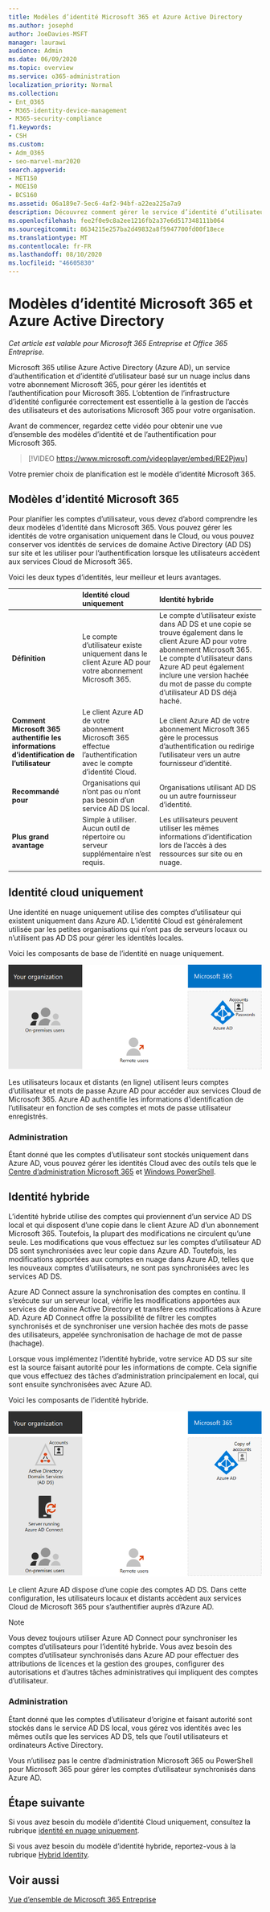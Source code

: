 ```yaml
---
title: Modèles d’identité Microsoft 365 et Azure Active Directory
ms.author: josephd
author: JoeDavies-MSFT
manager: laurawi
audience: Admin
ms.date: 06/09/2020
ms.topic: overview
ms.service: o365-administration
localization_priority: Normal
ms.collection:
- Ent_O365
- M365-identity-device-management
- M365-security-compliance
f1.keywords:
- CSH
ms.custom:
- Adm_O365
- seo-marvel-mar2020
search.appverid:
- MET150
- MOE150
- BCS160
ms.assetid: 06a189e7-5ec6-4af2-94bf-a22ea225a7a9
description: Découvrez comment gérer le service d’identité d’utilisateur Azure AD dans Microsoft 365 à l’aide de modèles d’identité en nuage uniquement ou hybrides.
ms.openlocfilehash: fee2f0e9c8a2ee1216fb2a37e6d517348111b064
ms.sourcegitcommit: 8634215e257ba2d49832a8f5947700fd00f18ece
ms.translationtype: MT
ms.contentlocale: fr-FR
ms.lasthandoff: 08/10/2020
ms.locfileid: "46605830"
---
```

# <a name="microsoft-365-identity-models-and-azure-active-directory"></a>Modèles d’identité Microsoft 365 et Azure Active Directory

*Cet article est valable pour Microsoft 365 Entreprise et Office 365 Entreprise.*

Microsoft 365 utilise Azure Active Directory (Azure AD), un service d’authentification et d’identité d’utilisateur basé sur un nuage inclus dans votre abonnement Microsoft 365, pour gérer les identités et l’authentification pour Microsoft 365. L’obtention de l’infrastructure d’identité configurée correctement est essentielle à la gestion de l’accès des utilisateurs et des autorisations Microsoft 365 pour votre organisation.

Avant de commencer, regardez cette vidéo pour obtenir une vue d’ensemble des modèles d’identité et de l’authentification pour Microsoft 365.

> [!VIDEO https://www.microsoft.com/videoplayer/embed/RE2Pjwu]

Votre premier choix de planification est le modèle d’identité Microsoft 365.

## <a name="microsoft-365-identity-models"></a>Modèles d’identité Microsoft 365

Pour planifier les comptes d’utilisateur, vous devez d’abord comprendre les deux modèles d’identité dans Microsoft 365. Vous pouvez gérer les identités de votre organisation uniquement dans le Cloud, ou vous pouvez conserver vos identités de services de domaine Active Directory (AD DS) sur site et les utiliser pour l’authentification lorsque les utilisateurs accèdent aux services Cloud de Microsoft 365.  

Voici les deux types d’identités, leur meilleur et leurs avantages.

| | Identité cloud uniquement | Identité hybride |
|:-------|:-----|:-----|
| **Définition** | Le compte d’utilisateur existe uniquement dans le client Azure AD pour votre abonnement Microsoft 365. | Le compte d’utilisateur existe dans AD DS et une copie se trouve également dans le client Azure AD pour votre abonnement Microsoft 365. Le compte d’utilisateur dans Azure AD peut également inclure une version hachée du mot de passe du compte d’utilisateur AD DS déjà haché. |
| **Comment Microsoft 365 authentifie les informations d’identification de l’utilisateur** | Le client Azure AD de votre abonnement Microsoft 365 effectue l’authentification avec le compte d’identité Cloud. | Le client Azure AD de votre abonnement Microsoft 365 gère le processus d’authentification ou redirige l’utilisateur vers un autre fournisseur d’identité. |
| **Recommandé pour** | Organisations qui n’ont pas ou n’ont pas besoin d’un service AD DS local. | Organisations utilisant AD DS ou un autre fournisseur d’identité. |
| **Plus grand avantage** | Simple à utiliser. Aucun outil de répertoire ou serveur supplémentaire n’est requis. | Les utilisateurs peuvent utiliser les mêmes informations d’identification lors de l’accès à des ressources sur site ou en nuage. |
||||

## <a name="cloud-only-identity"></a>Identité cloud uniquement

Une identité en nuage uniquement utilise des comptes d’utilisateur qui existent uniquement dans Azure AD. L’identité Cloud est généralement utilisée par les petites organisations qui n’ont pas de serveurs locaux ou n’utilisent pas AD DS pour gérer les identités locales. 

Voici les composants de base de l’identité en nuage uniquement.
 
![Composants de base de l’identité en nuage uniquement](./media/about-office-365-identity/cloud-only-identity.png)

Les utilisateurs locaux et distants (en ligne) utilisent leurs comptes d’utilisateur et mots de passe Azure AD pour accéder aux services Cloud de Microsoft 365. Azure AD authentifie les informations d’identification de l’utilisateur en fonction de ses comptes et mots de passe utilisateur enregistrés.

### <a name="administration"></a>Administration
Étant donné que les comptes d’utilisateur sont stockés uniquement dans Azure AD, vous pouvez gérer les identités Cloud avec des outils tels que le [Centre d’administration Microsoft 365](https://admin.microsoft.com) et [Windows PowerShell](https://docs.microsoft.com/office365/enterprise/powershell/manage-user-accounts-and-licenses-with-office-365-powershell). 

## <a name="hybrid-identity"></a>Identité hybride

L’identité hybride utilise des comptes qui proviennent d’un service AD DS local et qui disposent d’une copie dans le client Azure AD d’un abonnement Microsoft 365. Toutefois, la plupart des modifications ne circulent qu’une seule. Les modifications que vous effectuez sur les comptes d’utilisateur AD DS sont synchronisées avec leur copie dans Azure AD. Toutefois, les modifications apportées aux comptes en nuage dans Azure AD, telles que les nouveaux comptes d’utilisateurs, ne sont pas synchronisées avec les services AD DS.

Azure AD Connect assure la synchronisation des comptes en continu. Il s’exécute sur un serveur local, vérifie les modifications apportées aux services de domaine Active Directory et transfère ces modifications à Azure AD. Azure AD Connect offre la possibilité de filtrer les comptes synchronisés et de synchroniser une version hachée des mots de passe des utilisateurs, appelée synchronisation de hachage de mot de passe (hachage).

Lorsque vous implémentez l’identité hybride, votre service AD DS sur site est la source faisant autorité pour les informations de compte. Cela signifie que vous effectuez des tâches d’administration principalement en local, qui sont ensuite synchronisées avec Azure AD. 

Voici les composants de l’identité hybride.

![Composants de l’identité hybride](./media/about-office-365-identity/hybrid-identity.png)

Le client Azure AD dispose d’une copie des comptes AD DS. Dans cette configuration, les utilisateurs locaux et distants accèdent aux services Cloud de Microsoft 365 pour s’authentifier auprès d’Azure AD.

>[!Note]
>Vous devez toujours utiliser Azure AD Connect pour synchroniser les comptes d’utilisateurs pour l’identité hybride. Vous avez besoin des comptes d’utilisateur synchronisés dans Azure AD pour effectuer des attributions de licences et la gestion des groupes, configurer des autorisations et d’autres tâches administratives qui impliquent des comptes d’utilisateur.
>

### <a name="administration"></a>Administration

Étant donné que les comptes d’utilisateur d’origine et faisant autorité sont stockés dans le service AD DS local, vous gérez vos identités avec les mêmes outils que les services AD DS, tels que l’outil utilisateurs et ordinateurs Active Directory. 

Vous n’utilisez pas le centre d’administration Microsoft 365 ou PowerShell pour Microsoft 365 pour gérer les comptes d’utilisateur synchronisés dans Azure AD.

## <a name="next-step"></a>Étape suivante

Si vous avez besoin du modèle d’identité Cloud uniquement, consultez la rubrique [identité en nuage uniquement](cloud-only-identities.md).

Si vous avez besoin du modèle d’identité hybride, reportez-vous à la rubrique [Hybrid Identity](plan-for-directory-synchronization.md).


## <a name="see-also"></a>Voir aussi

[Vue d’ensemble de Microsoft 365 Entreprise](https://docs.microsoft.com/microsoft-365/enterprise/microsoft-365-overview)
